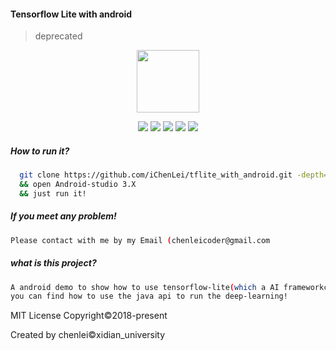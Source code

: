 #### Tensorflow Lite with android
>deprecated

<p align="center"><img src="http://wx2.sinaimg.cn/mw690/0060lm7Tly1fr6dayeuv7j30a40a4q2w.jpg" with="100px" height="100px"></p>

<p align="center"><img src="https://img.shields.io/badge/build-failing-red.svg?style=flat-square">  <img src="https://img.shields.io/badge/Platform-Android-green.svg?style=flat-square">  <img src="https://img.shields.io/badge/framework-tensoflow--lite-red.svg?style=flat-square">  <img src="https://img.shields.io/badge/language-C++--Java-green.svg?style=flat-square">   <img src="https://img.shields.io/badge/Model-MoblieNet-green.svg?style=flat-square"> </p>

##### How to run it?
```bash
  git clone https://github.com/iChenLei/tflite_with_android.git -depth=1
  && open Android-studio 3.X
  && just run it!
```
##### If you meet any problem!
```bash
Please contact with me by my Email (chenleicoder@gmail.com
```

##### what is this project?
```bash
A android demo to show how to use tensorflow-lite(which a AI frameworkcreated by google),
you can find how to use the java api to run the deep-learning!
```
MIT License Copyright©2018-present

Created by chenlei©xidian_university
